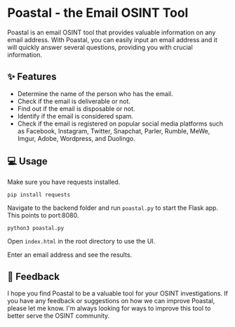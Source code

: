 # Poastal - the Email OSINT Tool

Poastal is an email OSINT tool that provides valuable information on any email address. With Poastal, you can easily input an email address and it will quickly answer several questions, providing you with crucial information.

## ✨ Features 

- Determine the name of the person who has the email.
- Check if the email is deliverable or not.
- Find out if the email is disposable or not.
- Identify if the email is considered spam.
- Check if the email is registered on popular social media platforms such as Facebook, Instagram, Twitter, Snapchat, Parler, Rumble, MeWe, Imgur, Adobe, Wordpress, and Duolingo.

## 💻 Usage

Make sure you have requests installed.

```pip install requests```

Navigate to the backend folder and run `poastal.py` to start the Flask app. This points to port:8080.

```python3 poastal.py```

Open `index.html` in the root directory to use the UI.

Enter an email address and see the results.

## 📣 Feedback 

I hope you find Poastal to be a valuable tool for your OSINT investigations. If you have any feedback or suggestions on how we can improve Poastal, please let me know. I'm always looking for ways to improve this tool to better serve the OSINT community.

